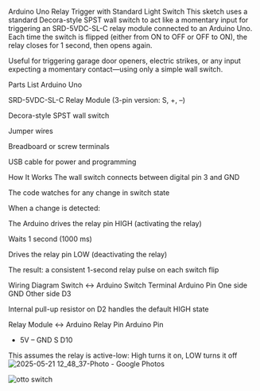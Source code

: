 Arduino Uno Relay Trigger with Standard Light Switch
This sketch uses a standard Decora-style SPST wall switch to act like a momentary input for triggering an SRD-5VDC-SL-C relay module connected to an Arduino Uno. Each time the switch is flipped (either from ON to OFF or OFF to ON), the relay closes for 1 second, then opens again.

Useful for triggering garage door openers, electric strikes, or any input expecting a momentary contact—using only a simple wall switch.

Parts List
Arduino Uno

SRD-5VDC-SL-C Relay Module (3-pin version: S, +, –)

Decora-style SPST wall switch

Jumper wires

Breadboard or screw terminals

USB cable for power and programming

 How It Works
The wall switch connects between digital pin 3 and GND

The code watches for any change in switch state

When a change is detected:

The Arduino drives the relay pin HIGH (activating the relay)

Waits 1 second (1000 ms)

Drives the relay pin LOW (deactivating the relay)

The result: a consistent 1-second relay pulse on each switch flip

Wiring Diagram
Switch ↔ Arduino
Switch Terminal	Arduino Pin
One side	GND
Other side	D3

Internal pull-up resistor on D2 handles the default HIGH state

Relay Module ↔ Arduino
Relay Pin	Arduino Pin
+	5V
–	GND
S	D10

This assumes the relay is active-low: High turns it on, LOW turns it off
![2025-05-21 12_48_37-Photo - Google Photos](https://github.com/user-attachments/assets/84c00394-0e55-435e-b75d-827f1b41d3b0)

![otto switch](https://github.com/user-attachments/assets/839158e8-039c-4de1-b37b-7688c04dc1d9)

